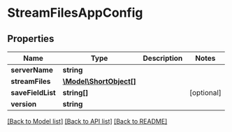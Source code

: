 # StreamFilesAppConfig

## Properties
Name | Type | Description | Notes
------------ | ------------- | ------------- | -------------
**serverName** | **string** |  | 
**streamFiles** | [**\Model\ShortObject[]**](ShortObject.md) |  | 
**saveFieldList** | **string[]** |  | [optional] 
**version** | **string** |  | 

[[Back to Model list]](../README.md#documentation-for-models) [[Back to API list]](../README.md#documentation-for-api-endpoints) [[Back to README]](../README.md)


